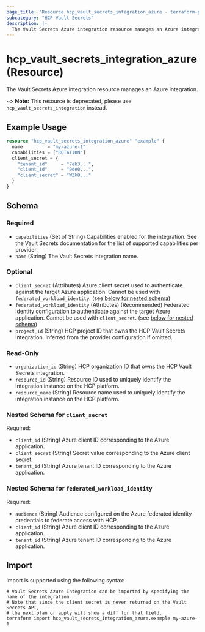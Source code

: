 ```yaml
---
page_title: "Resource hcp_vault_secrets_integration_azure - terraform-provider-hcp"
subcategory: "HCP Vault Secrets"
description: |-
  The Vault Secrets Azure integration resource manages an Azure integration.
---
```


# hcp_vault_secrets_integration_azure (Resource)

The Vault Secrets Azure integration resource manages an Azure integration.

~> **Note:** This resource is deprecated, please use `hcp_vault_secrets_integration` instead.

## Example Usage

```terraform
resource "hcp_vault_secrets_integration_azure" "example" {
  name         = "my-azure-1"
  capabilities = ["ROTATION"]
  client_secret = {
    "tenant_id"     = "7eb3...",
    "client_id"     = "9de0...",
    "client_secret" = "WZk8..."
  }
}
```

<!-- schema generated by tfplugindocs -->
## Schema

### Required

- `capabilities` (Set of String) Capabilities enabled for the integration. See the Vault Secrets documentation for the list of supported capabilities per provider.
- `name` (String) The Vault Secrets integration name.

### Optional

- `client_secret` (Attributes) Azure client secret used to authenticate against the target Azure application. Cannot be used with `federated_workload_identity`. (see [below for nested schema](#nestedatt--client_secret))
- `federated_workload_identity` (Attributes) (Recommended) Federated identity configuration to authenticate against the target Azure application. Cannot be used with `client_secret`. (see [below for nested schema](#nestedatt--federated_workload_identity))
- `project_id` (String) HCP project ID that owns the HCP Vault Secrets integration. Inferred from the provider configuration if omitted.

### Read-Only

- `organization_id` (String) HCP organization ID that owns the HCP Vault Secrets integration.
- `resource_id` (String) Resource ID used to uniquely identify the integration instance on the HCP platform.
- `resource_name` (String) Resource name used to uniquely identify the integration instance on the HCP platform.

<a id="nestedatt--client_secret"></a>
### Nested Schema for `client_secret`

Required:

- `client_id` (String) Azure client ID corresponding to the Azure application.
- `client_secret` (String) Secret value corresponding to the Azure client secret.
- `tenant_id` (String) Azure tenant ID corresponding to the Azure application.


<a id="nestedatt--federated_workload_identity"></a>
### Nested Schema for `federated_workload_identity`

Required:

- `audience` (String) Audience configured on the Azure federated identity credentials to federate access with HCP.
- `client_id` (String) Azure client ID corresponding to the Azure application.
- `tenant_id` (String) Azure tenant ID corresponding to the Azure application.

## Import

Import is supported using the following syntax:

```shell
# Vault Secrets Azure Integration can be imported by specifying the name of the integration
# Note that since the client secret is never returned on the Vault Secrets API,
# the next plan or apply will show a diff for that field.
terraform import hcp_vault_secrets_integration_azure.example my-azure-1
```
